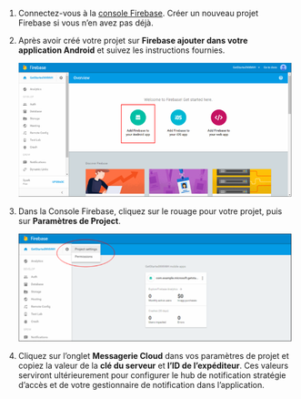 

1. Connectez-vous à la [console Firebase](https://firebase.google.com/console/). Créer un nouveau projet Firebase si vous n’en avez pas déjà.
2. Après avoir créé votre projet sur **Firebase ajouter dans votre application Android** et suivez les instructions fournies.

    ![](./media/notification-hubs-enable-firebase-cloud-messaging/notification-hubs-add-firebase-to-android-app.png)

3. Dans la Console Firebase, cliquez sur le rouage pour votre projet, puis sur **Paramètres de Project**.

    ![](./media/notification-hubs-enable-firebase-cloud-messaging/notification-hubs-firebase-console-project-settings.png)

4. Cliquez sur l’onglet **Messagerie Cloud** dans vos paramètres de projet et copiez la valeur de la **clé du serveur** et **l’ID de l’expéditeur**.  Ces valeurs serviront ultérieurement pour configurer le hub de notification stratégie d’accès et de votre gestionnaire de notification dans l’application.
  